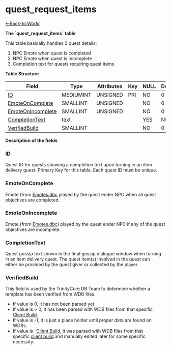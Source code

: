 # quest\_request\_items

[<-Back-to:World](database-world)

**The \`quest\_request\_items\` table**

This table basically handles 3 quest details:

1.  NPC Emote when quest is completed
2.  NPC Emote when quest is incomplete
3.  Completion text for quests requiring quest items

**Table Structure**

| Field                                   | Type      | Attributes | Key | NULL | Default | Comment |
| --------------------------------------- | --------- | ---------- | --- | ---- | ------- | ------- |
| [ID](#id)                               | MEDIUMINT | UNSIGNED   | PRI | NO   | 0       |         |
| [EmoteOnComplete](#emoteoncomplete)     | SMALLINT  | UNSIGNED   |     | NO   | 0       |         |
| [EmoteOnIncomplete](#emoteonincomplete) | SMALLINT  | UNSIGNED   |     | NO   | 0       |         |
| [CompletionText](#completiontext)       | text      |            |     | YES  | NULL    |         |
| [VerifiedBuild](#verifiedbuild)         | SMALLINT  |            |     | NO   | 0       |         |

**Description of the fields**

### ID

Quest ID for quests showing a completion text upon turning in an item delivery quest.
Primary Key for this table. Each quest ID must be unique.

### EmoteOnComplete

Emote (from [Emotes.dbc](Emotes) played by the quest ender NPC when all quest objectives are completed.

### EmoteOnIncomplete

Emote (from [Emotes.dbc](https://trinitycore.atlassian.net/wiki/display/tc/Emotes)) played by the quest ender NPC if any of the quest objectives are incomplete.

### CompletionText

Quest gossip text shown in the final gossip dialogue window when turning in an item delivery quest.
The quest item(s) involved in the quest can either be provided by the quest giver or collected by the player.

### VerifiedBuild

This field is used by the TrinityCore DB Team to determine whether a template has been verified from WDB files.

-   If value is 0, it has not been parsed yet.
-   If value is &gt; 0, it has been parsed with WDB files from that specific [Client Build](https://trinitycore.atlassian.net/wiki/display/tc/realmlist#realmlist-gamebuild).
-   If value is -1, it is just a place holder until proper data are found on WDBs.
-   If value is -[Client Build](https://trinitycore.atlassian.net/wiki/display/tc/realmlist#realmlist-gamebuild), it was parsed with WDB files from that specific [client build](https://trinitycore.atlassian.net/wiki/display/tc/realmlist#realmlist-gamebuild) and manually edited later for some specific necessity.

 
